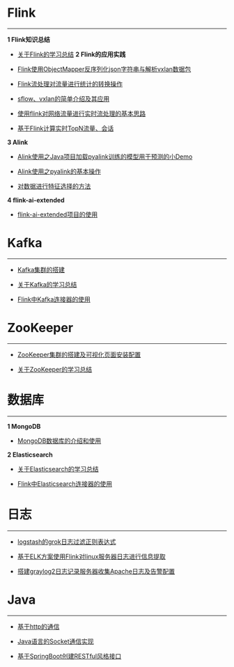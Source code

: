 # Flink

---

**1 Flink知识总结**

- [关于Flink的学习总结](https://github.com/WuJialei/Accumulation/blob/master/28.关于Flink的学习总结.md)
**2 Flink的应用实践**

- [Flink使用ObjectMapper反序列化json字符串与解析vxlan数据包](https://github.com/WuJialei/Accumulation/blob/master/10.flink%E4%BD%BF%E7%94%A8ObjectMapper%E5%8F%8D%E5%BA%8F%E5%88%97%E5%8C%96json%E5%AD%97%E7%AC%A6%E4%B8%B2%E4%B8%8E%E8%A7%A3%E6%9E%90vxlan%E6%95%B0%E6%8D%AE%E5%8C%85.md)

- [Flink流处理对流量进行统计的转换操作](https://github.com/WuJialei/Accumulation/blob/master/11.flink%E6%B5%81%E5%A4%84%E7%90%86%E5%AF%B9%E6%B5%81%E9%87%8F%E8%BF%9B%E8%A1%8C%E7%BB%9F%E8%AE%A1%E7%9A%84%E8%BD%AC%E6%8D%A2%E6%93%8D%E4%BD%9C.md)

- [sflow、vxlan的简单介绍及其应用](https://github.com/WuJialei/Accumulation/blob/master/14.sflow、vxlan的简单介绍及其应用.md)

- [使用flink对网络流量进行实时流处理的基本思路](https://github.com/WuJialei/Accumulation/blob/master/15.%E4%BD%BF%E7%94%A8flink%E5%AF%B9%E7%BD%91%E7%BB%9C%E6%B5%81%E9%87%8F%E8%BF%9B%E8%A1%8C%E5%AE%9E%E6%97%B6%E6%B5%81%E5%A4%84%E7%90%86%E7%9A%84%E5%9F%BA%E6%9C%AC%E6%80%9D%E8%B7%AF.md)

- [基于Flink计算实时TopN流量、会话](https://github.com/WuJialei/Accumulation/blob/master/27.基于Flink计算实时TopN流量、会话.md)

**3 Alink**

- [Alink使用之Java项目加载pyalink训练的模型用于预测的小Demo](https://github.com/WuJialei/Accumulation/blob/master/20.Alink%E4%BD%BF%E7%94%A8%E4%B9%8Bjava%E9%A1%B9%E7%9B%AE%E5%8A%A0%E8%BD%BDpyalink%E8%AE%AD%E7%BB%83%E7%9A%84%E6%A8%A1%E5%9E%8B%E7%94%A8%E4%BA%8E%E9%A2%84%E6%B5%8B%E7%9A%84%E5%B0%8FDemo.md)

- [Alink使用之pyalink的基本操作](https://github.com/WuJialei/Accumulation/blob/master/21.Alink%E4%BD%BF%E7%94%A8%E4%B9%8Bpyalink%E7%9A%84%E5%9F%BA%E6%9C%AC%E6%93%8D%E4%BD%9C.md)

- [对数据进行特征选择的方法](https://github.com/WuJialei/Accumulation/blob/master/22.%E5%AF%B9%E6%95%B0%E6%8D%AE%E8%BF%9B%E8%A1%8C%E7%89%B9%E5%BE%81%E9%80%89%E6%8B%A9%E7%9A%84%E6%96%B9%E6%B3%95.md)

**4 flink-ai-extended**

- [flink-ai-extended项目的使用](https://github.com/WuJialei/Accumulation/blob/master/18.flink-ai-extended%E7%9A%84%E4%BD%BF%E7%94%A8.md)


# Kafka

---

- [Kafka集群的搭建](https://github.com/WuJialei/Accumulation/blob/master/19.kafka%E9%9B%86%E7%BE%A4%E7%9A%84%E5%AE%89%E8%A3%85.md)

- [关于Kafka的学习总结](https://github.com/WuJialei/Accumulation/blob/master/30.关于Kafka的学习总结.md)

- [Flink中Kafka连接器的使用](https://github.com/WuJialei/Accumulation/blob/master/31.Flink中Kafka连接器的使用.md)

# ZooKeeper

---

- [ZooKeeper集群的搭建及可视化页面安装配置](https://github.com/WuJialei/Accumulation/blob/master/17.zookeeper%E9%9B%86%E7%BE%A4%E7%9A%84%E6%90%AD%E5%BB%BA%E5%8F%8A%E5%8F%AF%E8%A7%86%E5%8C%96%E9%A1%B5%E9%9D%A2%E5%AE%89%E8%A3%85%E9%85%8D%E7%BD%AE.md)

- [关于ZooKeeper的学习总结](https://github.com/WuJialei/Accumulation/blob/master/29.关于ZooKeeper的学习总结.md)


# 数据库

---

**1 MongoDB**

- [MongoDB数据库的介绍和使用](https://github.com/WuJialei/Accumulation/blob/master/26.MongoDB数据库的介绍和使用.md)

**2 Elasticsearch**

- [关于Elasticsearch的学习总结](https://github.com/WuJialei/Accumulation/blob/master/32.关于Elasticsearch的学习总结.md)

- [Flink中Elasticsearch连接器的使用](https://github.com/WuJialei/Accumulation/blob/master/33.Flink中Elasticsearch连接器的使用.md)


# 日志

---

- [logstash的grok日志过滤正则表达式](https://github.com/WuJialei/Accumulation/blob/master/12.logstash%E7%9A%84grok%E6%97%A5%E5%BF%97%E8%BF%87%E6%BB%A4%E6%AD%A3%E5%88%99%E8%A1%A8%E8%BE%BE%E5%BC%8F.md)

- [基于ELK方案使用Flink对linux服务器日志进行信息提取](https://github.com/WuJialei/Accumulation/blob/master/13.%E5%9F%BA%E4%BA%8EELK%E6%96%B9%E6%A1%88%E4%BD%BF%E7%94%A8flink%E5%AF%B9linux%E6%9C%8D%E5%8A%A1%E5%99%A8%E6%97%A5%E5%BF%97%E8%BF%9B%E8%A1%8C%E4%BF%A1%E6%81%AF%E6%8F%90%E5%8F%96.md)

- [搭建graylog2日志记录服务器收集Apache日志及告警配置](https://github.com/WuJialei/Accumulation/blob/master/16.%E6%90%AD%E5%BB%BAgraylog2%E6%97%A5%E5%BF%97%E8%AE%B0%E5%BD%95%E6%9C%8D%E5%8A%A1%E5%99%A8%E6%94%B6%E9%9B%86apache%E6%97%A5%E5%BF%97%E5%8F%8A%E5%91%8A%E8%AD%A6%E9%85%8D%E7%BD%AE.md)

# Java

---

- [基于http的通信](https://github.com/WuJialei/Accumulation/blob/master/23.%E5%9F%BA%E4%BA%8Ehttp%E7%9A%84%E9%80%9A%E4%BF%A1.md)

- [Java语言的Socket通信实现](https://github.com/WuJialei/Accumulation/blob/master/24.java%E8%AF%AD%E8%A8%80%E7%9A%84socket%E9%80%9A%E4%BF%A1%E5%AE%9E%E7%8E%B0.md)

- [基于SpringBoot创建RESTful风格接口](https://github.com/WuJialei/Accumulation/blob/master/25.%E5%9F%BA%E4%BA%8ESpringBoot%E5%88%9B%E5%BB%BARESTful%E9%A3%8E%E6%A0%BC%E6%8E%A5%E5%8F%A3.md)



